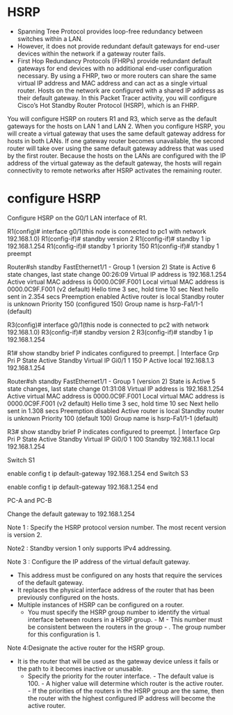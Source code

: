# HSRP

- Spanning Tree Protocol provides loop-free redundancy between switches within a LAN.
-  However, it does not provide redundant default gateways for end-user devices within the network if a gateway router fails.
-  First Hop Redundancy Protocols (FHRPs) provide redundant default gateways for end devices with no additional end-user configuration necessary. By using a FHRP, two or more routers can share the same virtual IP address and MAC address and can act as a single virtual router. Hosts on the network are configured with a shared IP address as their default gateway. In this Packet Tracer activity, you will configure Cisco’s Hot Standby Router Protocol (HSRP), which is an FHRP.

You will configure HSRP on routers R1 and R3, which serve as the default gateways for the hosts on LAN 1 and LAN 2. When you configure HSRP, you will create a virtual gateway that uses the same default gateway address for hosts in both LANs. If one gateway router becomes unavailable, the second router will take over using the same default gateway address that was used by the first router. Because the hosts on the LANs are configured with the IP address of the virtual gateway as the default gateway, the hosts will regain connectivity to remote networks after HSRP activates the remaining router.


# configure HSRP 

Configure HSRP on the G0/1 LAN interface of R1.

R1(config)# interface g0/1(this node is connected to pc1 with network 192.168.1.0)
R1(config-if)# standby version 2
R1(config-if)# standby 1 ip 192.168.1.254
R1(config-if)# standby 1 priority 150
R1(config-if)# standby 1 preempt

Router#sh standby 
FastEthernet1/1 - Group 1 (version 2)
  State is Active
    6 state changes, last state change 00:26:09
  Virtual IP address is 192.168.1.254
  Active virtual MAC address is 0000.0C9F.F001
    Local virtual MAC address is 0000.0C9F.F001 (v2 default)
  Hello time 3 sec, hold time 10 sec
    Next hello sent in 2.354 secs
  Preemption enabled
  Active router is local
  Standby router is unknown
  Priority 150 (configured 150)
  Group name is hsrp-Fa1/1-1 (default)

R3(config)# interface g0/1(this node is connected to pc2 with network 192.168.1.0)
R3(config-if)# standby version 2
R3(config-if)# standby 1 ip 192.168.1.254

R1# show standby brief
                     P indicates configured to preempt.
                     |
Interface   Grp  Pri P State   Active          Standby         Virtual IP
Gi0/1       1    150 P Active  local           192.168.1.3     192.168.1.254

Router#sh standby 
FastEthernet1/1 - Group 1 (version 2)
  State is Active
    5 state changes, last state change 01:31:08
  Virtual IP address is 192.168.1.254
  Active virtual MAC address is 0000.0C9F.F001
    Local virtual MAC address is 0000.0C9F.F001 (v2 default)
  Hello time 3 sec, hold time 10 sec
    Next hello sent in 1.308 secs
  Preemption disabled
  Active router is local
  Standby router is unknown
  Priority 100 (default 100)
  Group name is hsrp-Fa1/1-1 (default)



R3# show standby brief
                     P indicates configured to preempt.
                     |
Interface   Grp  Pri P State   Active          Standby         Virtual IP
Gi0/0     1    100   Standby 192.168.1.1     local           192.168.1.254

Switch S1

enable
config t
ip default-gateway 192.168.1.254
end
Switch S3

enable
config t
ip default-gateway 192.168.1.254
end


PC-A and PC-B

Change the default gateway to 192.168.1.254


Note 1 : Specify the HSRP protocol version number. The most recent version is version 2.

Note2  : Standby version 1 only supports IPv4 addressing.

Note 3 : Configure the IP address of the virtual default gateway. 
   - This address must be configured on any hosts that require the services of the default gateway.
   -  It replaces the physical interface address of the router that has been previously configured on the hosts.
   - Multiple instances of HSRP can be configured on a router.
       -  You must specify the HSRP group number to identify the virtual interface between routers in a HSRP group. 
              - M       - This number must be consistent between the routers in the group
              - . The group number for this configuration is 1.

Note 4:Designate the active router for the HSRP group. 
   - It is the router that will be used as the gateway device unless it fails or the path to it becomes inactive or unusable. 
      - Specify the priority for the router interface. 
            - The default value is 100. 
            - A higher value will determine which router is the active router. 
                  - If the priorities of the routers in the HSRP group are the same, then the router with the highest configured IP address will become the active router.

